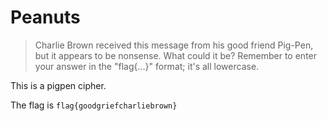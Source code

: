 # Peanuts

> Charlie Brown received this message from his good friend Pig-Pen, but it appears to be nonsense. What could it be? Remember to enter your answer in the "flag{...}" format; it's all lowercase.

This is a pigpen cipher.

The flag is `flag{goodgriefcharliebrown}`
